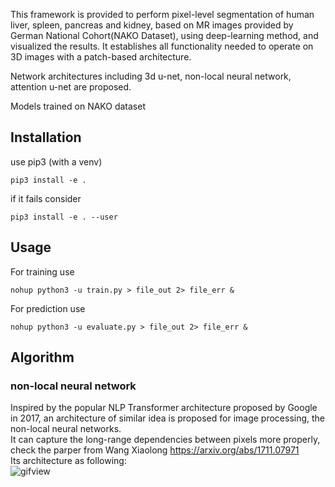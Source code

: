 This framework is provided to perform pixel-level segmentation of human liver, spleen, pancreas and kidney, based on MR images provided by German National Cohort(NAKO Dataset), using deep-learning method, and visualized the results. It establishes all functionality needed to operate on 3D images with a patch-based architecture.  

Network architectures including 3d u-net, non-local neural network, attention u-net are proposed.

Models trained on NAKO dataset

## Installation

use pip3 (with a venv)

    pip3 install -e .

if it fails consider

    pip3 install -e . --user
    
## Usage

For training use

    nohup python3 -u train.py > file_out 2> file_err &
    
For prediction use

    nohup python3 -u evaluate.py > file_out 2> file_err &

## Algorithm
### non-local neural network
Inspired by the popular NLP Transformer architecture proposed by Google in 2017, an architecture of similar idea is proposed for image processing, the non-local neural networks.  
It can capture the long-range dependencies between pixels more properly, check the parper from Wang Xiaolong https://arxiv.org/abs/1711.07971  
Its architecture as following:  
![gifview](mdpics/bookstoreregist.gif) 
